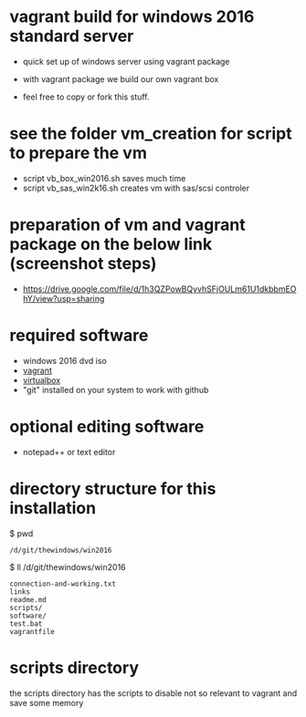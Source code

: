 # vagrant build for windows 2016 standard server
* quick set up of windows server using vagrant package
* with vagrant package we build our own vagrant box

* feel free to copy or fork this stuff. 

# see the folder vm_creation for script to prepare the vm 
* script vb_box_win2016.sh saves much time
* script vb_sas_win2k16.sh creates vm with sas/scsi controler

# preparation of vm and vagrant package on the below link (screenshot steps)
* https://drive.google.com/file/d/1h3QZPowBQyvhSFjOULm61U1dkbbmEOhY/view?usp=sharing

# required software
* windows 2016 dvd iso 
* [vagrant](https://www.vagrantup.com/downloads.html)
* [virtualbox](https://www.virtualbox.org/wiki/downloads)
* "git" installed on your system to work with github

# optional editing software

* notepad++ or text editor

# directory structure for this installation

$ pwd
```
/d/git/thewindows/win2016
```
$ ll /d/git/thewindows/win2016
```
connection-and-working.txt
links
readme.md
scripts/
software/
test.bat
vagrantfile
```
# scripts directory 
the scripts directory has the scripts to disable not so relevant to vagrant and save some memory
